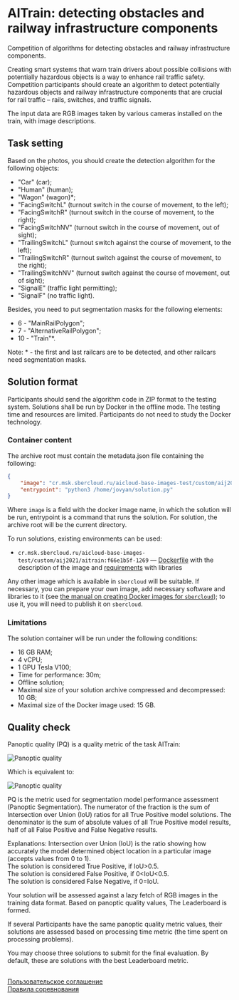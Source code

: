 AITrain: detecting obstacles and railway infrastructure components
=================================

Competition of algorithms for detecting obstacles and railway infrastructure components.  

Creating smart systems that warn train drivers about possible collisions with potentially hazardous objects is a way to enhance rail traffic safety. Competition participants should create an algorithm to detect potentially hazardous objects and railway infrastructure components that are crucial for rail traffic – rails, switches, and traffic signals.

The input data are RGB images taken by various cameras installed on the train, with image descriptions.


## Task setting

Based on the photos, you should create the detection algorithm for the following objects:
- "Car" (car);
- "Human" (human);
- "Wagon" (wagon)*;
- "FacingSwitchL" (turnout switch in the course of movement, to the left);
- "FacingSwitchR" (turnout switch in the course of movement, to the right);
- "FacingSwitchNV" (turnout switch in the course of movement, out of sight);
- "TrailingSwitchL" (turnout switch against the course of movement, to the left);
- "TrailingSwitchR" (turnout switch against the course of movement, to the right);
- "TrailingSwitchNV" (turnout switch against the course of movement, out of sight);
- "SignalE" (traffic light permitting);
- "SignalF" (no traffic light).

Besides, you need to put segmentation masks for the following elements:
 - 6 - "MainRailPolygon";
 - 7 - "AlternativeRailPolygon";
 - 10 - "Train"*.

Note: * - the first and last railcars are to be detected, and other railcars need segmentation masks.


## Solution format

Participants should send the algorithm code in ZIP format to the testing system. Solutions shall be run by Docker in the offline mode. The testing time and resources are limited. Participants do not need to study the Docker technology.

### Container content

The archive root must contain the metadata.json file containing the following:
```json
{
    "image": "cr.msk.sbercloud.ru/aicloud-base-images-test/custom/aij2021/aitrain:f66e1b5f-1269",
    "entrypoint": "python3 /home/jovyan/solution.py"
}
```

Where `image` is a field with the docker image name, in which the solution will be run, entrypoint is a command that runs the solution. For solution, the archive root will be the current directory. 

To run solutions, existing environments can be used:

- `cr.msk.sbercloud.ru/aicloud-base-images-test/custom/aij2021/aitrain:f66e1b5f-1269` — [Dockerfile](https://github.com/sberbank-ai/railway_infrastructure_detection_aij2021/blob/main/Dockerfile) with the description of the image and [requirements](https://github.com/sberbank-ai/railway_infrastructure_detection_aij2021/blob/main/requirements.txt) with libraries

Any other image which is available in `sbercloud` will be suitable. If necessary, you can prepare your own image, add necessary software and libraries to it (see [the manual on creating Docker images for `sbercloud`](https://github.com/sberbank-ai/railway_infrastructure_detection_aij2021/blob/main/sbercloud_instruction.md)); to use it, you will need to publish it on `sbercloud`.

### Limitations

The solution container will be run under the following conditions:

- 16 GB RAM;
- 4 vCPU;
- 1 GPU Tesla V100;
- Time for performance: 30m;
- Offline solution;
- Maximal size of your solution archive compressed and decompressed: 10 GB;
- Maximal size of the Docker image used: 15 GB.

## Quality check

Panoptic quality (PQ) is a quality metric of the task AITrain:

![Panoptic quality](https://raw.githubusercontent.com/sberbank-ai/railway_infrastructure_detection_aij2021/main/images/pq_1.png)  

Which is equivalent to:  

![Panoptic quality](https://raw.githubusercontent.com/sberbank-ai/railway_infrastructure_detection_aij2021/main/images/pq_2.png)  

PQ is the metric used for segmentation model performance assessment (Panoptic Segmentation). The numerator of the fraction is the sum of  Intersection over Union (IoU) ratios for all True Positive model solutions. The denominator is the sum of absolute values of all True Positive model results, half of all False Positive and False Negative results.

Explanations: Intersection over Union (IoU) is the ratio showing how accurately the model determined object location in a particular image (accepts values from 0 to 1).  
The solution is considered True Positive, if IoU>0.5.  
The solution is considered False Positive, if 0<IoU<0.5.  
The solution is considered False Negative, if 0=IoU.  

Your solution will be assessed against a lazy fetch of RGB images in the training data format. Based on panoptic quality values, The Leaderboard is formed.  

If several Participants have the same panoptic quality metric values, their solutions are assessed based on processing time metric (the time spent on processing problems).  

You may choose three solutions to submit for the final evaluation. By default, these are solutions with the best Leaderboard metric.


##
[Пользовательское соглашение](https://api.dsworks.ru/dsworks-transfer/api/v1/public/file/terms_of_use.pdf/download)  
[Правила соревнования](https://api.dsworks.ru/dsworks-transfer/api/v1/public/file/rules.pdf/download)
